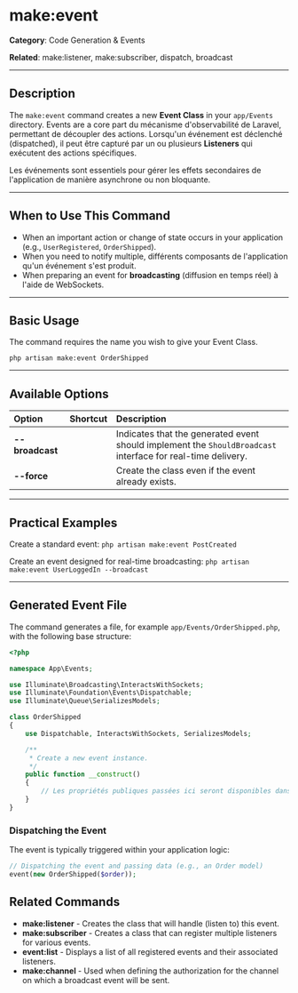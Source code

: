 # make:event

**Category**: Code Generation & Events

**Related**: make:listener, make:subscriber, dispatch, broadcast

---

## Description

The `make:event` command creates a new **Event Class** in your `app/Events` directory. Events are a core part du mécanisme d'observabilité de Laravel, permettant de découpler des actions. Lorsqu'un événement est déclenché (dispatched), il peut être capturé par un ou plusieurs **Listeners** qui exécutent des actions spécifiques.

Les événements sont essentiels pour gérer les effets secondaires de l'application de manière asynchrone ou non bloquante.

---

## When to Use This Command

- When an important action or change of state occurs in your application (e.g., `UserRegistered`, `OrderShipped`).
- When you need to notify multiple, différents composants de l'application qu'un événement s'est produit.
- When preparing an event for **broadcasting** (diffusion en temps réel) à l'aide de WebSockets.

---

## Basic Usage

The command requires the name you wish to give your Event Class.

`php artisan make:event OrderShipped`

---

## Available Options

| Option | Shortcut | Description |
| :--- | :--- | :--- |
| **--broadcast** | | Indicates that the generated event should implement the `ShouldBroadcast` interface for real-time delivery. |
| **--force** | | Create the class even if the event already exists. |

---

## Practical Examples

Create a standard event:
`php artisan make:event PostCreated`

Create an event designed for real-time broadcasting:
`php artisan make:event UserLoggedIn --broadcast`

---

## Generated Event File

The command generates a file, for example `app/Events/OrderShipped.php`, with the following base structure:

```php
<?php

namespace App\Events;

use Illuminate\Broadcasting\InteractsWithSockets;
use Illuminate\Foundation\Events\Dispatchable;
use Illuminate\Queue\SerializesModels;

class OrderShipped
{
    use Dispatchable, InteractsWithSockets, SerializesModels;

    /**
     * Create a new event instance.
     */
    public function __construct()
    {
        // Les propriétés publiques passées ici seront disponibles dans les listeners
    }
}
```
### Dispatching the Event

The event is typically triggered within your application logic:
```php
// Dispatching the event and passing data (e.g., an Order model)
event(new OrderShipped($order));
```
## Related Commands

* **make:listener** - Creates the class that will handle (listen to) this event.
* **make:subscriber** - Creates a class that can register multiple listeners for various events.
* **event:list** - Displays a list of all registered events and their associated listeners.
* **make:channel** - Used when defining the authorization for the channel on which a broadcast event will be sent.
